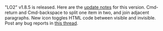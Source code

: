 "LO2" v1.8.5 is released. Here are the <a href="http://this.how/littleoutliner/versions.opml#1580502471000">update notes</a> for this version. Cmd-return and Cmd-backspace to split one item in two, and join adjacent paragraphs. New icon toggles HTML code between visible and invisible. Post any bug reports in <a href="https://github.com/scripting/Scripting-News/issues/150">this thread</a>.
